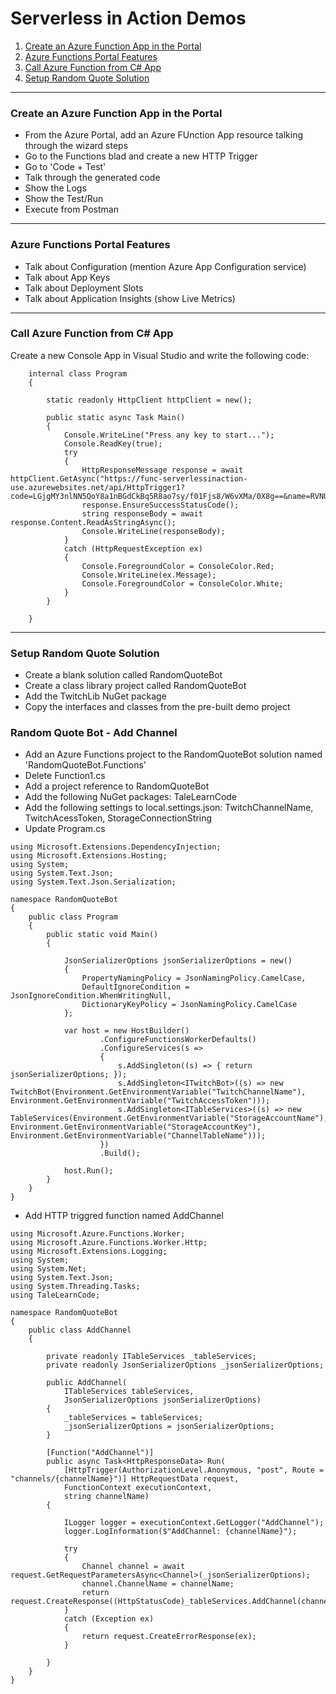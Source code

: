 # Serverless in Action Demos

1. [Create an Azure Function App in the Portal](#create-an-azure-function-app-in-the-portal)
2. [Azure Functions Portal Features](#azure-functions-portal-features)
3. [Call Azure Function from C# App](#call-azure-function-from-c-app)
4. [Setup Random Quote Solution](#setup-random-quote-solution)

---

### Create an Azure Function App in the Portal

* From the Azure Portal, add an Azure FUnction App resource talking through the wizard steps
* Go to the Functions blad and create a new HTTP Trigger
* Go to 'Code + Test'
* Talk through the generated code
* Show the Logs
* Show the Test/Run
* Execute from Postman

---

### Azure Functions Portal Features

* Talk about Configuration (mention Azure App Configuration service)
* Talk about App Keys
* Talk about Deployment Slots
* Talk about Application Insights (show Live Metrics)

---

### Call Azure Function from C# App

Create a new Console App in Visual Studio and write the following code:
~~~
	internal class Program
	{

		static readonly HttpClient httpClient = new();

		public static async Task Main()
		{
			Console.WriteLine("Press any key to start...");
			Console.ReadKey(true);
			try
			{
				HttpResponseMessage response = await httpClient.GetAsync("https://func-serverlessinaction-use.azurewebsites.net/api/HttpTrigger1?code=LGjgMY3nlNN5QoY8a1nBGdCkBq5R8ao7sy/f01Fjs8/W6vXMa/0X8g==&name=RVNUG");
				response.EnsureSuccessStatusCode();
				string responseBody = await response.Content.ReadAsStringAsync();
				Console.WriteLine(responseBody);
			}
			catch (HttpRequestException ex)
			{
				Console.ForegroundColor = ConsoleColor.Red;
				Console.WriteLine(ex.Message);
				Console.ForegroundColor = ConsoleColor.White;
			}
		}

	}

~~~

---

### Setup Random Quote Solution

* Create a blank solution called RandomQuoteBot
* Create a class library project called RandomQuoteBot
* Add the TwitchLib NuGet package
* Copy the interfaces and classes from the pre-built demo project

### Random Quote Bot - Add Channel

* Add an Azure Functions project to the RandomQuoteBot solution named 'RandomQuoteBot.Functions'
* Delete Function1.cs
* Add a project reference to RandomQuoteBot
* Add the following NuGet packages: TaleLearnCode
* Add the following settings to local.settings.json: TwitchChannelName, TwitchAcessToken, StorageConnectionString
* Update Program.cs

~~~
using Microsoft.Extensions.DependencyInjection;
using Microsoft.Extensions.Hosting;
using System;
using System.Text.Json;
using System.Text.Json.Serialization;

namespace RandomQuoteBot
{
	public class Program
	{
		public static void Main()
		{

			JsonSerializerOptions jsonSerializerOptions = new()
			{
				PropertyNamingPolicy = JsonNamingPolicy.CamelCase,
				DefaultIgnoreCondition = JsonIgnoreCondition.WhenWritingNull,
				DictionaryKeyPolicy = JsonNamingPolicy.CamelCase
			};

			var host = new HostBuilder()
					.ConfigureFunctionsWorkerDefaults()
					.ConfigureServices(s =>
					{
						s.AddSingleton((s) => { return jsonSerializerOptions; });
						s.AddSingleton<ITwitchBot>((s) => new TwitchBot(Environment.GetEnvironmentVariable("TwitchChannelName"), Environment.GetEnvironmentVariable("TwitchAccessToken")));
						s.AddSingleton<ITableServices>((s) => new TableServices(Environment.GetEnvironmentVariable("StorageAccountName"), Environment.GetEnvironmentVariable("StorageAccountKey"), Environment.GetEnvironmentVariable("ChannelTableName")));
					})
					.Build();

			host.Run();
		}
	}
}
~~~

* Add HTTP triggred function named AddChannel

~~~
using Microsoft.Azure.Functions.Worker;
using Microsoft.Azure.Functions.Worker.Http;
using Microsoft.Extensions.Logging;
using System;
using System.Net;
using System.Text.Json;
using System.Threading.Tasks;
using TaleLearnCode;

namespace RandomQuoteBot
{
	public class AddChannel
	{

		private readonly ITableServices _tableServices;
		private readonly JsonSerializerOptions _jsonSerializerOptions;

		public AddChannel(
			ITableServices tableServices,
			JsonSerializerOptions jsonSerializerOptions)
		{
			_tableServices = tableServices;
			_jsonSerializerOptions = jsonSerializerOptions;
		}

		[Function("AddChannel")]
		public async Task<HttpResponseData> Run(
			[HttpTrigger(AuthorizationLevel.Anonymous, "post", Route = "channels/{channelName}")] HttpRequestData request,
			FunctionContext executionContext,
			string channelName)
		{

			ILogger logger = executionContext.GetLogger("AddChannel");
			logger.LogInformation($"AddChannel: {channelName}");

			try
			{
				Channel channel = await request.GetRequestParametersAsync<Channel>(_jsonSerializerOptions);
				channel.ChannelName = channelName;
				return request.CreateResponse((HttpStatusCode)_tableServices.AddChannel(channel));
			}
			catch (Exception ex)
			{
				return request.CreateErrorResponse(ex);
			}

		}
	}
}
~~~